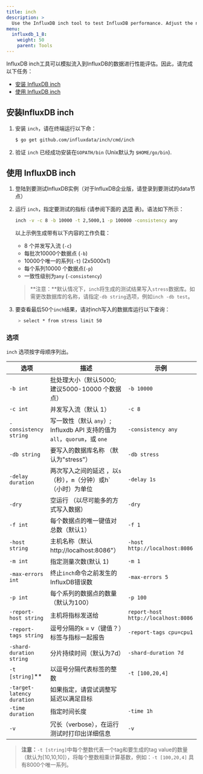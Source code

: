 ```yaml
---
title: inch
description: >
  Use the InfluxDB inch tool to test InfluxDB performance. Adjust the number of points and tag values to test ingesting different tag cardinalities.
menu:
  influxdb_1_8:
    weight: 50
    parent: Tools
---
```


InfluxDB inch工具可以模拟流入到InfluxDB的数据进行性能评估。因此，请完成以下任务：

- [安装 InfluxDB inch](#install-influxdb-inch)
- [使用 InfluxDB inch](#use-influxdb-inch)

## 安装InfluxDB inch

1. 安装 `inch`，请在终端运行以下命：

    ```bash
    $ go get github.com/influxdata/inch/cmd/inch
    ```

2. 验证 `inch` 已经成功安装在`GOPATH/bin` (Unix默认为 `$HOME/go/bin`).

## 使用 InfluxDB inch

1. 登陆到要测试InfluxDB实例（对于InfluxDB企业版，请登录到要测试的data节点）

2. 运行 `inch`，指定要测试的指标 (请参阅下面的 [选项](#options) 表)。语法如下所示：

    ```bash
    inch -v -c 8 -b 10000 -t 2,5000,1 -p 100000 -consistency any
    ```

    以上示例生成带有以下内容的工作负载：

    - 8 个并发写入流 (`-c`) 
    - 每批次10000个数据点 (`-b`)
    - 10000个唯一的系列(`-t`)  (2x5000x1)
    - 每个系列10000 个数据点(`-p`) 
    - 一致性级别为`any` (`-consistency`)

    > **注意：**默认情况下，`inch`将生成的测试结果写入`stress`数据库。如需更改数据库的名称，请指定`-db string`选项，例如`inch -db test`。

3. 要查看最后50个`inch`结果，请对inch写入的数据库运行以下查询：

   ```bash
    > select * from stress limit 50
   ```

### 选项

`inch` 选项按字母顺序列出。

|选项                      | 描述                                                         |示例                              |
|------------                | ----------                                                                                                     | -------                             |
| `-b int`                   |  批处理大小（默认5000; 建议5000-10000 个数据点）                                          | `-b 10000`                          |
| `-c int`                   |  并发写入流（默认 1）                                            | `-c 8`                              |
| `-consistency string`      | 写一致性（默认 `any`）; Influxdb API 支持的值为`all`，`quorum`，或 `one` | `-consistency any`                  |
| `-db string`               |  要写入的数据库名称 （默认为"stress"）                                               | `-db stress`                        |
| `-delay duration`          |  两次写入之间的延迟 ，以`s`（秒），`m`（分钟）或h`（小时）为单位                     | `-delay 1s`                         |
| `-dry`                     |  空运行 （以尽可能多的方式写入数据）                 | `-dry`                            |
| `-f int`                   |  每个数据点的唯一键值对总数（默认1）                                    | `-f 1`                              |
|`-host string`              |  主机名称（默认http<nolink>://localhost:8086"）                                                             | `-host http://localhost:8086`       |
| `-m int`                   |  指定测量次数(默认 1)                                                       | `-m 1`                              |
| `-max-errors int`          | 终止`inch`命令之前发生的InfluxDB错误数 | `-max-errors 5`                     |
| `-p int`                   |  每个系列的数据点的数量（默认为100）                                                            | `-p 100`                            |
| `-report-host string`      |  主机将指标发送给                                                                               | `report-host http://localhost:8086` |
| `-report-tags string`      |  逗号分隔的k = v（键值？）标签与指标一起报告                     | `-report-tags cpu=cpu1`             |
| `-shard-duration string`   |  分片持续时间（默认为7d）                                                                      |`-shard-duration 7d`                 |
| `-t [string]`&ast;&ast;    |  以逗号分隔代表标签的整数                                                   | `-t [100,20,4]`                     |
| `-target-latency duration` |  如果指定，请尝试调整写延迟以满足目标                                 |                                     |
| `-time duration`           |  指定时间长度                                                                  | `-time 1h`                          |
|  `-v`                      |  冗长（verbose），在运行测试时打印出详细信息                                     | `-v`                                |

> **注意：**`-t [string]`中每个整数代表一个tag和要生成的tag value的数量（默认为[10,10,10]），将每个整数相乘计算基数，例如：`-t [100,20,4]` 具有8000个唯一系列。